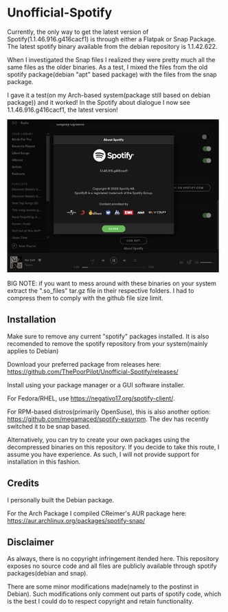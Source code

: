 # Unofficial-Spotify

Currently, the only way to get the latest version of Spotify(1.1.46.916.g416cacf1) is through either a Flatpak or Snap Package. The latest spotify binary available from the debian repository is 1.1.42.622.

When I investigated the Snap files I realized they were pretty much all the same files as the older binaries. As a test, I mixed the files from the old spotify package(debian "apt" based package) with the files from the snap package.

I gave it a test(on my Arch-based system(package still based on debian package)) and it worked!
In the Spotify about dialogue I now see 1.1.46.916.g416cacf1, the latest version!

![Screenshot](https://raw.githubusercontent.com/ThePoorPilot/Unofficial-Spotify/main/Screenshot.png)

BIG NOTE: if you want to mess around with these binaries on your system extract the ".so_files" tar.gz file in their respective folders. I had to compress them to comply with the github file size limit.

## Installation
Make sure to remove any current "spotify" packages installed. It is also recomended to remove the spotify repository from your system(mainly applies to Debian)

Download your preferred package from releases here: https://github.com/ThePoorPilot/Unofficial-Spotify/releases/

Install using your package manager or a GUI software installer.

For Fedora/RHEL, use https://negativo17.org/spotify-client/.

For RPM-based distros(primarily OpenSuse), this is also another option: https://github.com/megamaced/spotify-easyrpm. The dev has recently switched it to be snap based.

Alternatively, you can try to create your own packages using the decompressed binaries on this repository. If you decide to take this route, I assume you have experience. As such, I will not provide support for installation in this fashion.

## Credits
I personally built the Debian package.

For the Arch Package I compiled CReimer's AUR package here: https://aur.archlinux.org/packages/spotify-snap/

## Disclaimer
As always, there is no copyright infringement itended here. This repository exposes no source code and all files are publicly available through spotify packages(debian and snap).

There are some minor modifications made(namely to the postinst in Debian). Such modifications only comment out parts of spotify code, which is the best I could do to respect copyright and retain functionality.
